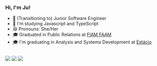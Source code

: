 ### Hi, I'm Ju!
 
- 🔭 (Transitioning to) Junior Software Engineer
- 🌱 I'm studying Javascript and TypeScript 
- 😄 Pronouns: She/Her
- 🎓 Graduated in Public Relations at [FIAM FAAM](https://www.linkedin.com/school/fiamfaam/)
- 🎓 I'm graduating in Analysis and Systems Development at [Estácio](https://www.linkedin.com/school/estacio/)
##
<div> 
  <a href="https://discord.gg/Juless#0392" target="_blank"><img src="https://img.shields.io/badge/Discord-7289DA?style=for-the-badge&logo=discord&logoColor=white" target="_blank"></a> 
  <a href = "mailto:julianlima@outlook.com"><img src="https://img.shields.io/badge/-Outlook-%23333?style=for-the-badge&logo=gmail&logoColor=white" target="_blank"></a>
  <a href="https://www.linkedin.com/in/júlia-lima-5a647a120" target="_blank"><img src="https://img.shields.io/badge/-LinkedIn-%230077B5?style=for-the-badge&logo=linkedin&logoColor=white" target="_blank"></a> 
</div>


